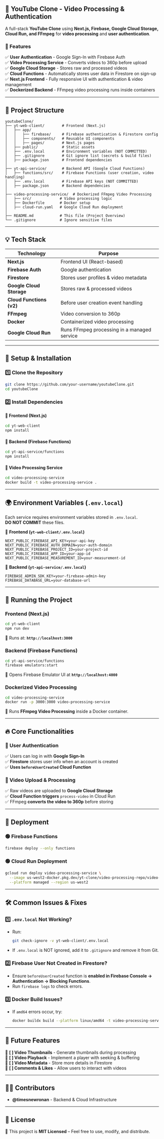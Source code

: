 ## **📌 YouTube Clone - Video Processing & Authentication**

A full-stack **YouTube Clone** using **Next.js, Firebase, Google Cloud Storage, Cloud Run, and FFmpeg** for **video processing** and **user authentication**.

### **🌟 Features**

✅ **User Authentication** - Google Sign-In with Firebase Auth  
✅ **Video Processing Service** - Converts videos to 360p before upload  
✅ **Google Cloud Storage** - Stores raw and processed videos  
✅ **Cloud Functions** - Automatically stores user data in Firestore on sign-up  
✅ **Next.js Frontend** - Fully responsive UI with authentication & video management  
✅ **Dockerized Backend** - FFmpeg video processing runs inside containers

---

## **📁 Project Structure**

```
youtubeClone/
├── yt-web-client/        # Frontend (Next.js)
│   ├── app/
│   │   ├── firebase/     # Firebase authentication & Firestore config
│   │   ├── components/   # Reusable UI components
│   │   ├── pages/        # Next.js pages
│   ├── public/           # Static assets
│   ├── .env.local        # Environment variables (NOT COMMITTED)
│   ├── .gitignore        # Git ignore list (secrets & build files)
│   ├── package.json      # Frontend dependencies
│
├── yt-api-service/       # Backend API (Google Cloud Functions)
│   ├── functions/src/    # Firebase Functions (user creation, video handling)
│   ├── .env.local        # Firebase API keys (NOT COMMITTED)
│   ├── package.json      # Backend dependencies
│
├── video-processing-service/  # Dockerized FFmpeg Video Processing
│   ├── src/             # Video processing logic
│   ├── Dockerfile       # Docker setup
│   ├── cloud-run.yaml   # Google Cloud Run deployment
│
├── README.md            # This file (Project Overview)
└── .gitignore           # Ignore sensitive files
```

---

## **💡 Tech Stack**

| **Technology**           | **Purpose**                                 |
| ------------------------ | ------------------------------------------- |
| **Next.js**              | Frontend UI (React-based)                   |
| **Firebase Auth**        | Google authentication                       |
| **Firestore**            | Stores user profiles & video metadata       |
| **Google Cloud Storage** | Stores raw & processed videos               |
| **Cloud Functions (v2)** | Before user creation event handling         |
| **FFmpeg**               | Video conversion to 360p                    |
| **Docker**               | Containerized video processing              |
| **Google Cloud Run**     | Runs FFmpeg processing in a managed service |

---

## **🔧 Setup & Installation**

### **1️⃣ Clone the Repository**

```bash
git clone https://github.com/your-username/youtubeClone.git
cd youtubeClone
```

### **2️⃣ Install Dependencies**

#### 📌 **Frontend (Next.js)**

```bash
cd yt-web-client
npm install
```

#### 📌 **Backend (Firebase Functions)**

```bash
cd yt-api-service/functions
npm install
```

#### 📌 **Video Processing Service**

```bash
cd video-processing-service
docker build -t video-processing-service .
```

---

## **🌍 Environment Variables (`.env.local`)**

Each service requires environment variables stored in `.env.local`.  
**DO NOT COMMIT** these files.

📌 **Frontend (`yt-web-client/.env.local`)**

```env
NEXT_PUBLIC_FIREBASE_API_KEY=your-api-key
NEXT_PUBLIC_FIREBASE_AUTH_DOMAIN=your-auth-domain
NEXT_PUBLIC_FIREBASE_PROJECT_ID=your-project-id
NEXT_PUBLIC_FIREBASE_APP_ID=your-app-id
NEXT_PUBLIC_FIREBASE_MEASUREMENT_ID=your-measurement-id
```

📌 **Backend (`yt-api-service/.env.local`)**

```env
FIREBASE_ADMIN_SDK_KEY=your-firebase-admin-key
FIREBASE_DATABASE_URL=your-database-url
```

---

## **🚀 Running the Project**

### **Frontend (Next.js)**

```bash
cd yt-web-client
npm run dev
```

📌 Runs at: **`http://localhost:3000`**

### **Backend (Firebase Functions)**

```bash
cd yt-api-service/functions
firebase emulators:start
```

📌 Opens Firebase Emulator UI at **`http://localhost:4000`**

### **Dockerized Video Processing**

```bash
cd video-processing-service
docker run -p 3000:3000 video-processing-service
```

📌 Runs **FFmpeg Video Processing** inside a Docker container.

---

## **🔥 Core Functionalities**

### **📌 User Authentication**

✅ Users can log in with **Google Sign-In**  
✅ **Firestore** stores user info when an account is created  
✅ **Uses `beforeUserCreated` Cloud Function**

### **📌 Video Upload & Processing**

✅ Raw videos are uploaded to **Google Cloud Storage**  
✅ **Cloud Function triggers** `process-video` in Cloud Run  
✅ FFmpeg **converts the video to 360p** before storing

---

## **🔄 Deployment**

### **🟢 Firebase Functions**

```bash
firebase deploy --only functions
```

### **🟢 Cloud Run Deployment**

```bash
gcloud run deploy video-processing-service \
  --image us-west2-docker.pkg.dev/yt-clone/video-processing-repo/video-processing-service:latest \
  --platform managed --region us-west2
```

---

## **🛠️ Common Issues & Fixes**

### **1️⃣ `.env.local` Not Working?**

- Run:
  ```bash
  git check-ignore -v yt-web-client/.env.local
  ```
- If `.env.local` is NOT ignored, add it to `.gitignore` and remove it from Git.

### **2️⃣ Firebase User Not Created in Firestore?**

- Ensure `beforeUserCreated` function is **enabled in Firebase Console → Authentication → Blocking Functions**.
- Run `firebase logs` to check errors.

### **3️⃣ Docker Build Issues?**

- If `amd64` errors occur, try:
  ```bash
  docker buildx build --platform linux/amd64 -t video-processing-service .
  ```

---

## **📝 Future Features**

🚀 **[ ] Video Thumbnails** - Generate thumbnails during processing  
🚀 **[ ] Video Playback** - Implement a player with seeking & buffering  
🚀 **[ ] Video Metadata** - Store more details in Firestore  
🚀 **[ ] Comments & Likes** - Allow users to interact with videos

---

## **👨‍💻 Contributors**

- **@timesnewronan** - Backend & Cloud Infrastructure

---

## **📜 License**

📌 This project is **MIT Licensed** – Feel free to use, modify, and distribute.
